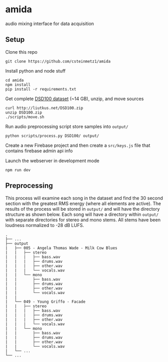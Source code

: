 # amida
audio mixing interface for data acquisition

## Setup
Clone this repo
```
git clone https://github.com/csteinmetz1/amida
```

Install python and node stuff
```
cd amida
npm install
pip install -r requirements.txt
```

Get complete [DSD100 dataset](https://sigsep.github.io/datasets/dsd100.html) (~14 GB), unzip, and move sources
```
curl http://liutkus.net/DSD100.zip
unzip DSD100.zip
./scripts/move.sh
```

Run audio preprocessing script store samples into `output/`
```
python scripts/process.py DSD100/ output/
```

Create a new Firebase project and then create a `src/keys.js` file that contains firebase admin api info

Launch the webserver in development mode
```
npm run dev
```

## Preprocessing

This process will examine each song in the dataset and find the 30 second section with the greatest RMS energy (where all elements are active). The results of the process will be stored in `output/` and will have the directory structure as shown below. Each song will have a directory within `output/` with separate directories for stereo and mono stems. All stems have been loudness normalized to -28 dB LUFS.
```
.
├── ...
├── output
|   ├── 005 - Angela Thomas Wade - Milk Cow Blues
|   |	├── stereo
|   |   |   ├── bass.wav
|   |   |   ├── drums.wav
|   |   |   ├── other.wav
|   |   |   └── vocals.wav
|   |	└── mono
|   |       ├── bass.wav
|   |       ├── drums.wav
|   |       ├── other.wav
|   |       └── vocals.wav	
|   |
|   └── 049 - Young Griffo - Facade
|   |	├── stereo
|   |   |   ├── bass.wav
|   |   |   ├── drums.wav
|   |   |   ├── other.wav
|   |   |   └── vocals.wav
|   |	└── mono
|   |       ├── bass.wav
|   |       ├── drums.wav
|   |       ├── other.wav
|   |       └── vocals.wav
|   └── ...
└── ...

```
